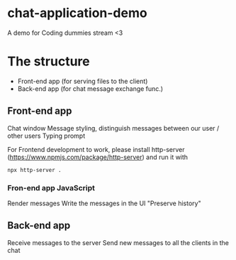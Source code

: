 # chat-application-demo
A demo for Coding dummies stream &lt;3

# The structure

- Front-end app (for serving files to the client)
- Back-end app (for chat message exchange func.)

## Front-end app

Chat window
Message styling, distinguish messages between our user / other users
Typing prompt

For Frontend development to work, please install http-server (https://www.npmjs.com/package/http-server) and run it with 
```
npx http-server .
```

### Fron-end app JavaScript

Render messages
Write the messages in the UI
"Preserve history"

## Back-end app

Receive messages to the server
Send new messages to all the clients in the chat